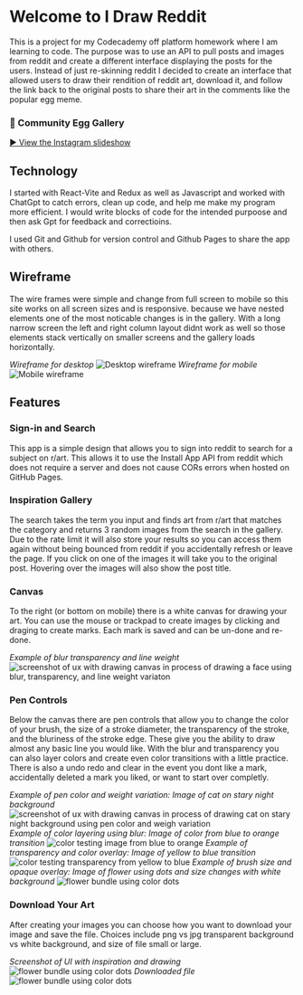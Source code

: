 # Welcome to I Draw Reddit

This is a project for my Codecademy off platform homework where I am learning to code. The purpose was to use an API to pull posts and images from reddit and create a different interface displaying the posts for the users. Instead of just re-skinning reddit I decided to create an interface that allowed users to draw their rendition of reddit art, download it, and follow the link back to the original posts to share their art in the comments like the popular egg meme.

### 🎨 Community Egg Gallery
[▶️ View the Instagram slideshow](https://www.instagram.com/p/DNgS7xMtzqB/?img_index=1)

## Technology
I started with React-Vite and Redux as well as Javascript and worked with ChatGpt to catch errors, clean up code, and help me make my program more efficient. I would write blocks of code for the intended purpoose and then ask Gpt for feedback and correctioins.

I used Git and Github for version control and Github Pages to share the app with others.

## Wireframe
The wire frames were simple and change from full screen to mobile so this site works on all screen sizes and is responsive. because we have nested elements one of the most noticable changes is in the gallery. With a long narrow screen the left and right column layout didnt work as well so those elements stack vertically on smaller screens and the gallery loads horizontally.

*Wireframe for desktop*
![Desktop wireframe](./src/assets/wireframe1.jpg)
*Wireframe for mobile*
![Mobile wireframe](./src/assets/wireframe2.jpg)

## Features

### Sign-in and Search
This app is a simple design that allows you to sign into reddit to search for a subject on r/art. This allows it to use the Install App API from reddit which does not require a server and does not cause CORs errors when hosted on GitHub Pages.

### Inspiration Gallery
The search takes the term you input and finds art from r/art that matches the category and returns 3 random images from the search in the gallery. Due to the rate limit it will also store your results so you can access them again without being bounced from reddit if you accidentally refresh or leave the page. If you click on one of the images it will take you to the original post. Hovering over the images will also show the post title.

### Canvas
To the right (or bottom on mobile) there is a white canvas for drawing your art. You can use the mouse or trackpad to create images by clicking and draging to create marks. Each mark is saved and can be un-done and re-done.

*Example of blur transparency and line weight*
![screenshot of ux with drawing canvas in process of drawing a face using blur, transparency, and line weight variaton](./src/assets/facedrawing.png)

### Pen Controls
Below the canvas there are pen controls that allow you to change the color of your brush, the size of a stroke diameter, the transparency of the stroke, and the bluriness of the stroke edge. These give you the ability to draw almost any basic line you would like. With the blur and transparency you can also layer colors and create even color transitions with a little practice. There is also a undo redo and clear in the event you dont like a mark, accidentally deleted a mark you liked, or want to start over completly.

*Example of pen color and weight variation: Image of cat on stary night background*
![screenshot of ux with drawing canvas in process of drawing cat on stary night background using pen color and weigh variation](./src/assets/catdrawing.png)
*Example of color layering using blur: Image of color from blue to orange transition*
![color testing image from blue to orange](./src/assets/blueorangedrawing.png)
*Example of transparency and color overlay: Image of yellow to blue transition*
![color testing transparency from yellow to blue](./src/assets/transparentYtoB.png)
*Example of brush size and opaque overlay: Image of flower using dots and size changes with white background*
![flower bundle using color dots](./src/assets/flowerdrawing.png)

### Download Your Art
After creating your images you can choose how you want to download your image and save the file. Choices include png vs jpg transparent background vs white background, and size of file small or large.

*Screenshot of UI with inspiration and drawing*
![flower bundle using color dots](./src/assets/floweerscreenshot.png)
*Downloaded file*
![flower bundle using color dots](./src/assets/flowerdrawing.png)
